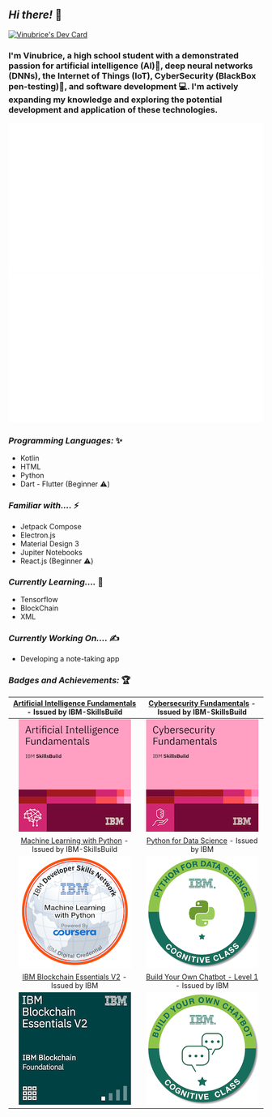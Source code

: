 ## *Hi there!* 👋

<a href="https://app.daily.dev/vinubrice"><img src="https://api.daily.dev/devcards/v2/47CngLsyUjpJwqEaUhPhQ.png?type=default&r=p8n" width="356" alt="Vinubrice's Dev Card"/></a>

### I'm Vinubrice, a high school student with a demonstrated passion for artificial intelligence (AI)🧠, deep neural networks (DNNs), the Internet of Things (IoT), CyberSecurity (BlackBox pen-testing)🔐, and software development 💻. I'm actively expanding my knowledge and exploring the potential development and application of these technologies.

![](https://raw.githubusercontent.com/Vinubrice/github-stats/master/generated/overview.svg#gh-dark-mode-only) ![](https://raw.githubusercontent.com/Vinubrice/github-stats/master/generated/languages.svg#gh-dark-mode-only)

### *Programming Languages:* ✨
- Kotlin
- HTML
- Python
- Dart - Flutter (Beginner ⚠️)

### *Familiar with....* ⚡
- Jetpack Compose
- Electron.js
- Material Design 3
- Jupiter Notebooks
- React.js (Beginner ⚠️)

### *Currently Learning....* 🌲
- Tensorflow
- BlockChain
- XML

### *Currently Working On....* ✍️
- Developing a note-taking app

### *Badges and Achievements:* 🏆
| [Artificial Intelligence Fundamentals](https://www.credly.com/badges/e988e650-0178-4bb8-ab2a-0df018294f5c/public_url) - Issued by IBM-SkillsBuild | [Cybersecurity Fundamentals](https://www.credly.com/badges/628fe873-2d94-4088-8244-57bb08141ec4/public_url) - Issued by IBM-SkillsBuild |
| :-----------------------------------------------------------------------------------------------------------------------------------------------: | :-------------------------------------------------------------------------------------------------------------------------------------: |
| ![Artificial Intelligence](/assets/credly/artificial-intelligence-fundamentals.png)                                                               | ![CyberSecurity](/assets/credly/cybersecurity-fundamentals.png)                                                                         |
| [Machine Learning with Python](https://www.credly.com/badges/c92d6a45-0855-4044-add2-d1af476c6eed/public_url) - Issued by IBM-SkillsBuild         | [Python for Data Science](https://www.credly.com/badges/744c089b-2293-4dee-b03b-e92268630394/public_url) - Issued by IBM                |
| ![Machine Learning with Python](/assets/credly/machine-learning-with-python.png)                                                                  | ![Python for Data Science](/assets/credly/python-for-data-science.png)                                                                  |
| [IBM Blockchain Essentials V2](https://www.credly.com/badges/e48aa940-107a-4ff2-bb28-dc7226ded047/public_url) - Issued by IBM                     | [Build Your Own Chatbot - Level 1](https://www.credly.com/badges/fc6d06af-2da1-47e3-b5fa-9569da4435ea/public_url) - Issued by IBM       |
| ![IBM Blockchain Essentials V2](/assets/credly/ibm-blockchain-essentials-v2.png)                                                                  | ![Build Your Own Chatbot - Level 1](/assets/credly/build-your-own-chatbot-level-1.png)                                                  |

<!--
**Vinubrice/Vinubrice** is a ✨ _special_ ✨ repository because its `README.md` (this file) appears on your GitHub profile.

Here are some ideas to get you started:

- 🔭 I’m currently working on ...
- 🌱 I’m currently learning ...
- 👯 I’m looking to collaborate on ...
- 🤔 I’m looking for help with ...
- 💬 Ask me about ...
- 📫 How to reach me: ...
- 😄 Pronouns: ...
- ⚡ Fun fact: ...
-->
